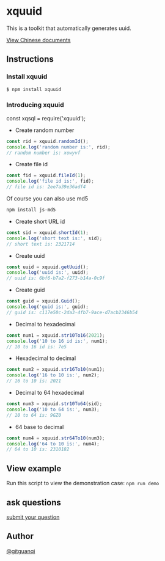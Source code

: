 # xquuid

This is a toolkit that automatically generates uuid.

[View Chinese documents](./zh.md)

## Instructions

### Install xquuid

```sh
$ npm install xquuid
```

### Introducing xquuid

const xqsql = require('xquuid');

+ Create random number

```js
const rid = xquuid.randomId();
console.log('random number is:', rid);
// random number is: xowyvf
```

+ Create file id

```js
const fid = xquuid.fileId(1);
console.log('file id is:', fid);
// file id is: 2ee7a39e36adf4
```

Of course you can also use md5

```sh
npm install js-md5
```

+ Create short URL id

```js
const sid = xquuid.shortId(1);
console.log('short text is:', sid);
// short text is: 2321714
```

+ Create uuid

```js
const uuid = xquuid.getUuid();
console.log('uuid is:', uuid);
// uuid is: 6bf6-b7a2-f273-b14a-0c9f
```

+ Create guid

```js
const guid = xquuid.Guid();
console.log('guid is:', guid);
// guid is: c117e50c-2da3-4fb7-9ace-d7acb2346b54
```

+ Decimal to hexadecimal

```js
const num1 = xquuid.str10To16(2021);
console.log('10 to 16 id is:', num1);
// 10 to 16 id is: 7e5
```

+ Hexadecimal to decimal

```js
const num2 = xquuid.str16To10(num1);
console.log('16 to 10 is:', num2);
// 16 to 10 is: 2021
```

+ Decimal to 64 hexadecimal

```js
const num3 = xquuid.str10To64(sid);
console.log('10 to 64 is:', num3);
// 10 to 64 is: 9GZ0
```

+ 64 base to decimal

```js
const num4 = xquuid.str64To10(num3);
console.log('64 to 10 is:', num4);
// 64 to 10 is: 2310182
```

## View example

Run this script to view the demonstration case: `npm run demo`

## ask questions

[submit your question](https://github.com/gitguanqi/xquuid/issues/new)

## Author

[@gitguanqi](https://github.com/gitguanqi)
